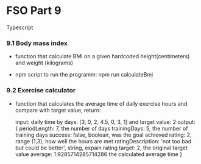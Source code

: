 # FSO Part 9

  Typescript 

### 9.1 Body mass index

  - function that calculate BMI on a given hardcoded height(centimeters) and weight (kilograms)

  - npm script to run the programm: npm run calculateBmi

### 9.2 Exercise calculator

  - function that calculates the average time of daily exercise hours and compare with target value, return:

      input: daily time by days: [3, 0, 2, 4.5, 0, 3, 1] and target value: 2
      output: 
        { periodLength: 7,              the number of days
          trainingDays: 5,              the number of training days
          success: false,               boolean, was the goal achieved
          rating: 2,                    range (1,3), how well the hours are met
          ratingDescription: 'not too bad but could be better',   string, expain rating
          target: 2,                    the original target value
          average: 1.9285714285714286   the calculated average time
        }
